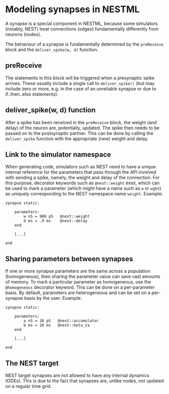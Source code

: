Modeling synapses in NESTML
===========================

A synapse is a special component in NESTML, because some simulators (notably, NEST) treat connections (edges) fundamentally differently from neurons (nodes).

The behaviour of a synapse is fundamentally determined by the `preReceive` block and the `deliver_spike(w, d)` function.


preReceive
----------

The statements in this block will be triggered when a presynaptic spike arrives. These usually include a single call to `deliver_spike()` (but may include zero or more, e.g. in the case of an unreliable synapse or due to if..then..else statements).


deliver_spike(w, d) function
----------------------------

After a spike has been received in the `preReceive` block, the weight (and delay) of the neuron are, potentially, updated. The spike then needs to be passed on to the postsynaptic partner. This can be done by calling the `deliver_spike` function with the appropriate (new) weight and delay.


Link to the simulator namespace
-------------------------------

When generating code, simulators such as NEST need to have a unique internal reference for the parameters that pass through the API involved with sending a spike, namely, the weight and delay of the connection. For this purpose, decorator keywords such as `@nest::weight` exist, which can be used to mark a parameter (which might have a name such as `w` or `wght`) as uniquely corresponding to the NEST namespace name `weight`. Example:

			
	synapse static:

		parameters:
			w nS = 900 pS   @nest::weight
			d ms = .9 ms    @nest::delay
		end

		[...]

	end



Sharing parameters between synapses
-----------------------------------

If one or more synapse parameters are the same across a population (homogeneous), then sharing the parameter value can save vast amounts of memory. To mark a particular parameter as homogeneous, use the `@homogeneous` decorator keyword. This can be done on a per-parameter basis. By default, parameters are heterogeneous and can be set on a per-synapse basis by the user. Example:

	synapse static:

		parameters:
			a nS = 10 pS   @nest::accumulator
			b ms = 10 ms   @nest::beta_Ca
		end

		[...]

	end




The NEST target
---------------

NEST target synapses are not allowed to have any internal dynamics (ODEs). This is due to the fact that synapses are, unlike nodes, not updated on a regular time grid.
